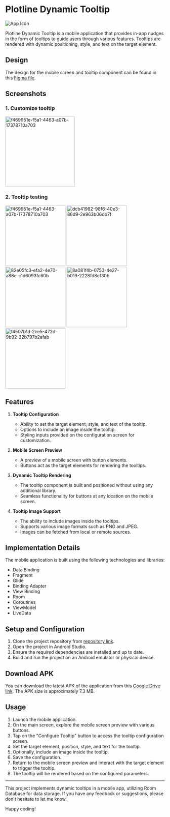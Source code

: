 # Plotline Dynamic Tooltip

![App Icon](https://uploads-ssl.webflow.com/62bc395da3c33ed00dcc1317/6450f144e77b77f1598b596f_Plotline%20logo.svg)

Plotline Dynamic Tooltip is a mobile application that provides in-app nudges in the form of tooltips to guide users through various features. Tooltips are rendered with dynamic positioning, style, and text on the target element.

## Design

The design for the mobile screen and tooltip component can be found in this [Figma file](https://www.figma.com/file/TUzRJKgNhcYiL86rUx0Ojx/Plotline-Mobile-Assignment?type=design&node-id=0-1&t=5POQcvrnxoUHKH8H-0).

## Screenshots
### 1. Customize tooltip

  <img src="https://github.com/Ankit-jailwal/PlotLine-assignment/assets/55527244/f469951e-f5a1-4463-a07b-17378710a703" alt="f469951e-f5a1-4463-a07b-17378710a703" width="220"/>
  
### 2. Tooltip testing
  <img src="https://github.com/Ankit-jailwal/PlotLine-assignment/assets/55527244/f469951e-f5a1-4463-a07b-17378710a703" alt="f469951e-f5a1-4463-a07b-17378710a703" width="190"/>
  <img src="https://github.com/Ankit-jailwal/PlotLine-assignment/assets/55527244/dcb41982-98f6-40e3-86d9-2e963b06db7f" alt="dcb41982-98f6-40e3-86d9-2e963b06db7f" width="190"/>
  <img src="https://github.com/Ankit-jailwal/PlotLine-assignment/assets/55527244/82e05fc3-efa2-4e70-a88e-c1d6093fc60b" alt="82e05fc3-efa2-4e70-a88e-c1d6093fc60b" width="190"/>
  <img src="https://github.com/Ankit-jailwal/PlotLine-assignment/assets/55527244/8a081f4b-0753-4e27-b019-2228fd8cf30b" alt="8a081f4b-0753-4e27-b019-2228fd8cf30b" width="190"/>
  <img src="https://github.com/Ankit-jailwal/PlotLine-assignment/assets/55527244/f4507b1d-2ce5-472d-9b92-22b797b2afab" alt="f4507b1d-2ce5-472d-9b92-22b797b2afab" width="190"/>


## Features

1. **Tooltip Configuration**
   - Ability to set the target element, style, and text of the tooltip.
   - Options to include an image inside the tooltip.
   - Styling inputs provided on the configuration screen for customization.

2. **Mobile Screen Preview**
   - A preview of a mobile screen with button elements.
   - Buttons act as the target elements for rendering the tooltips.

3. **Dynamic Tooltip Rendering**
   - The tooltip component is built and positioned without using any additional library.
   - Seamless functionality for buttons at any location on the mobile screen.

4. **Tooltip Image Support**
   - The ability to include images inside the tooltips.
   - Supports various image formats such as PNG and JPEG.
   - Images can be fetched from local or remote sources.

## Implementation Details

The mobile application is built using the following technologies and libraries:

- Data Binding
- Fragment
- Glide
- Binding Adapter
- View Binding
- Room
- Coroutines
- ViewModel
- LiveData

## Setup and Configuration

1. Clone the project repository from [repository link](https://github.com/Ankit-jailwal/PlotLine-assignment).
2. Open the project in Android Studio.
3. Ensure the required dependencies are installed and up to date.
4. Build and run the project on an Android emulator or physical device.

## Download APK

You can download the latest APK of the application from this [Google Drive link](https://drive.google.com/file/d/1nDlAFgowgQ9K_7w7Z6q1Lnuvjm-gCqyv/view?usp=sharing). The APK size is approximately 7.3 MB.

## Usage

1. Launch the mobile application.
2. On the main screen, explore the mobile screen preview with various buttons.
3. Tap on the "Configure Tooltip" button to access the tooltip configuration screen.
4. Set the target element, position, style, and text for the tooltip.
5. Optionally, include an image inside the tooltip.
6. Save the configuration.
7. Return to the mobile screen preview and interact with the target element to trigger the tooltip.
8. The tooltip will be rendered based on the configured parameters.

---

This project implements dynamic tooltips in a mobile app, utilizing Room Database for data storage. If you have any feedback or suggestions, please don't hesitate to let me know.

Happy coding!

[repository-link]: https://github.com/Ankit-jailwal/PlotLine-assignment


